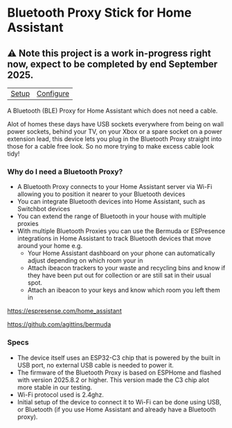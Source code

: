 # Bluetooth Proxy Stick for Home Assistant

## ⚠️ Note this project is a work in-progress right now, expect to be completed by end September 2025. 

<table border="0">
  <tr>
    <td><a href="docs/setup">Setup</a></td>
    <td><a href="docs/configuration">Configure</a></td>
  </tr>
</table>

A Bluetooth (BLE) Proxy for Home Assistant which does not need a cable.

Alot of homes these days have USB sockets everywhere from being on wall power sockets, behind your TV, on your Xbox or a spare socket on a power extension lead, this device lets you plug in the Bluetooth Proxy straight into those for a cable free look. So no more trying to make excess cable look tidy!


### Why do I need a Bluetooth Proxy?
- A Bluetooth Proxy connects to your Home Assistant server via Wi-Fi allowing you to position it nearer to your Bluetooth devices 
- You can integrate Bluetooth devices into Home Assistant, such as Switchbot devices
- You can extend the range of Bluetooth in your house with multiple proxies
- With multiple Bluetooth Proxies you can use the Bermuda or ESPresence integrations in Home Assistant to track Bluetooth devices that move around your home e.g.
  - Your Home Assistant dashboard on your phone can automatically adjust depending on which room your in
  - Attach ibeacon trackers to your waste and recycling bins and know if they have been put out for collection or are still sat in their usual spot.
  - Attach an ibeacon to your keys and know which room you left them in

https://espresense.com/home_assistant

https://github.com/agittins/bermuda

### Specs
- The device itself uses an ESP32-C3 chip that is powered by the built in USB port, no external USB cable is needed to power it.
- The firmware of the Bluetooth Proxy is based on ESPHome and flashed with version 2025.8.2 or higher. This version made the C3 chip alot more stable in our testing.
- Wi-Fi protocol used is 2.4ghz.
- Initial setup of the device to connect it to Wi-Fi can be done using USB, or Bluetooth (if you use Home Assistant and already have a Bluetooth proxy).


